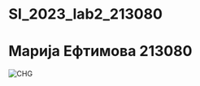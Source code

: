 # SI_2023_lab2_213080
# Марија Ефтимова 213080
![CHG](https://github.com/marijaeft/SI_2023_lab2_213080/assets/105982777/192c7769-23fa-443d-baa0-c2fc7c28be71)
